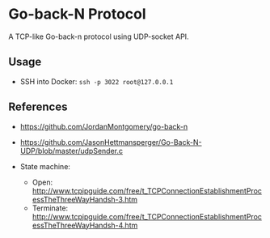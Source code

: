 # Go-back-N Protocol

A TCP-like Go-back-n protocol using UDP-socket API.

## Usage

* SSH into Docker: `ssh -p 3022 root@127.0.0.1`

## References

* https://github.com/JordanMontgomery/go-back-n

* https://github.com/JasonHettmansperger/Go-Back-N-UDP/blob/master/udpSender.c

* State machine:
    * Open: http://www.tcpipguide.com/free/t_TCPConnectionEstablishmentProcessTheThreeWayHandsh-3.htm
    * Terminate: http://www.tcpipguide.com/free/t_TCPConnectionEstablishmentProcessTheThreeWayHandsh-4.htm
